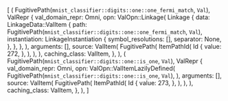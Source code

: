 [
    (
        FugitivePath(`mnist_classifier::digits::one::one_fermi_match`, `Val`),
        ValRepr {
            val_domain_repr: Omni,
            opn: ValOpn::Linkage(
                Linkage {
                    data: LinkageData::ValItem {
                        path: FugitivePath(`mnist_classifier::digits::one::one_fermi_match`, `Val`),
                        instantiation: LinkageInstantiation {
                            symbol_resolutions: [],
                            separator: None,
                        },
                    },
                },
            ),
            arguments: [],
            source: ValItem(
                FugitivePath(
                    ItemPathId(
                        Id {
                            value: 272,
                        },
                    ),
                ),
            ),
            caching_class: ValItem,
        },
    ),
    (
        FugitivePath(`mnist_classifier::digits::one::is_one`, `Val`),
        ValRepr {
            val_domain_repr: Omni,
            opn: ValOpn::ValItemLazilyDefined(
                FugitivePath(`mnist_classifier::digits::one::is_one`, `Val`),
            ),
            arguments: [],
            source: ValItem(
                FugitivePath(
                    ItemPathId(
                        Id {
                            value: 273,
                        },
                    ),
                ),
            ),
            caching_class: ValItem,
        },
    ),
]